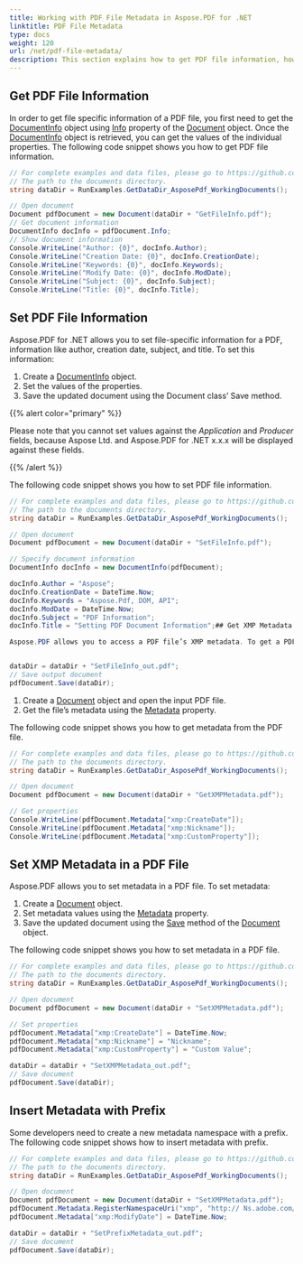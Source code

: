 ```yaml
---
title: Working with PDF File Metadata in Aspose.PDF for .NET
linktitle: PDF File Metadata 
type: docs
weight: 120
url: /net/pdf-file-metadata/
description: This section explains how to get PDF file information, how to get XMP Metadata from a PDF file, set PDF File Information.
---
```


## Get PDF File Information

In order to get file specific information of a PDF file, you first need to get the [DocumentInfo](https://apireference.aspose.com/pdf/net/aspose.pdf/documentinfo) object using [Info](https://apireference.aspose.com/pdf/net/aspose.pdf/document/properties/info) property of the [Document](https://apireference.aspose.com/pdf/net/aspose.pdf/document) object. Once the [DocumentInfo](https://apireference.aspose.com/pdf/net/aspose.pdf/documentinfo) object is retrieved, you can get the values of the individual properties. The following code snippet shows you how to get PDF file information.

```csharp
// For complete examples and data files, please go to https://github.com/aspose-pdf/Aspose.PDF-for-.NET
// The path to the documents directory.
string dataDir = RunExamples.GetDataDir_AsposePdf_WorkingDocuments();

// Open document
Document pdfDocument = new Document(dataDir + "GetFileInfo.pdf");
// Get document information
DocumentInfo docInfo = pdfDocument.Info;
// Show document information
Console.WriteLine("Author: {0}", docInfo.Author);
Console.WriteLine("Creation Date: {0}", docInfo.CreationDate);
Console.WriteLine("Keywords: {0}", docInfo.Keywords);
Console.WriteLine("Modify Date: {0}", docInfo.ModDate);
Console.WriteLine("Subject: {0}", docInfo.Subject);
Console.WriteLine("Title: {0}", docInfo.Title);
```

## Set PDF File Information

Aspose.PDF for .NET allows you to set file-specific information for a PDF, information like author, creation date, subject, and title. To set this information:

1. Create a [DocumentInfo](https://apireference.aspose.com/pdf/net/aspose.pdf/documentinfo) object.
1. Set the values of the properties.
1. Save the updated document using the Document class’ Save method.

{{% alert color="primary" %}}

Please note that you cannot set values against the *Application* and *Producer* fields, because Aspose Ltd. and Aspose.PDF for .NET x.x.x will be displayed against these fields.

{{% /alert %}}

The following code snippet shows you how to set PDF file information.

```csharp
// For complete examples and data files, please go to https://github.com/aspose-pdf/Aspose.PDF-for-.NET
// The path to the documents directory.
string dataDir = RunExamples.GetDataDir_AsposePdf_WorkingDocuments();

// Open document
Document pdfDocument = new Document(dataDir + "SetFileInfo.pdf");

// Specify document information
DocumentInfo docInfo = new DocumentInfo(pdfDocument);

docInfo.Author = "Aspose";
docInfo.CreationDate = DateTime.Now;
docInfo.Keywords = "Aspose.Pdf, DOM, API";
docInfo.ModDate = DateTime.Now;
docInfo.Subject = "PDF Information";
docInfo.Title = "Setting PDF Document Information";## Get XMP Metadata from PDF File

Aspose.PDF allows you to access a PDF file’s XMP metadata. To get a PDF file’s metadata:


dataDir = dataDir + "SetFileInfo_out.pdf";
// Save output document
pdfDocument.Save(dataDir);
```

1. Create a [Document](https://apireference.aspose.com/pdf/net/aspose.pdf/document) object and open the input PDF file.
1. Get the file’s metadata using the [Metadata](https://apireference.aspose.com/pdf/net/aspose.pdf/document/properties/metadata) property.

The following code snippet shows you how to get metadata from the PDF file.

```csharp
// For complete examples and data files, please go to https://github.com/aspose-pdf/Aspose.PDF-for-.NET
// The path to the documents directory.
string dataDir = RunExamples.GetDataDir_AsposePdf_WorkingDocuments();

// Open document
Document pdfDocument = new Document(dataDir + "GetXMPMetadata.pdf");

// Get properties
Console.WriteLine(pdfDocument.Metadata["xmp:CreateDate"]);
Console.WriteLine(pdfDocument.Metadata["xmp:Nickname"]);
Console.WriteLine(pdfDocument.Metadata["xmp:CustomProperty"]);
```

## Set XMP Metadata in a PDF File

Aspose.PDF allows you to set metadata in a PDF file. To set metadata:

1. Create a [Document](https://apireference.aspose.com/pdf/net/aspose.pdf/document) object.
1. Set metadata values using the [Metadata](https://apireference.aspose.com/pdf/net/aspose.pdf/document/properties/metadata) property.
1. Save the updated document using the [Save](https://apireference.aspose.com/pdf/net/aspose.pdf/document/methods/save) method of the [Document](https://apireference.aspose.com/pdf/net/aspose.pdf/document) object.

The following code snippet shows you how to set metadata in a PDF file.

```csharp
// For complete examples and data files, please go to https://github.com/aspose-pdf/Aspose.PDF-for-.NET
// The path to the documents directory.
string dataDir = RunExamples.GetDataDir_AsposePdf_WorkingDocuments();

// Open document
Document pdfDocument = new Document(dataDir + "SetXMPMetadata.pdf");

// Set properties
pdfDocument.Metadata["xmp:CreateDate"] = DateTime.Now;
pdfDocument.Metadata["xmp:Nickname"] = "Nickname";
pdfDocument.Metadata["xmp:CustomProperty"] = "Custom Value";

dataDir = dataDir + "SetXMPMetadata_out.pdf";
// Save document
pdfDocument.Save(dataDir);
```

## Insert Metadata with Prefix

Some developers need to create a new metadata namespace with a prefix. The following code snippet shows how to insert metadata with prefix.

```csharp
// For complete examples and data files, please go to https://github.com/aspose-pdf/Aspose.PDF-for-.NET
// The path to the documents directory.
string dataDir = RunExamples.GetDataDir_AsposePdf_WorkingDocuments();

// Open document
Document pdfDocument = new Document(dataDir + "SetXMPMetadata.pdf");
pdfDocument.Metadata.RegisterNamespaceUri("xmp", "http:// Ns.adobe.com/xap/1.0/"); // Xmlns prefix was removed
pdfDocument.Metadata["xmp:ModifyDate"] = DateTime.Now;

dataDir = dataDir + "SetPrefixMetadata_out.pdf";
// Save document
pdfDocument.Save(dataDir);
```
